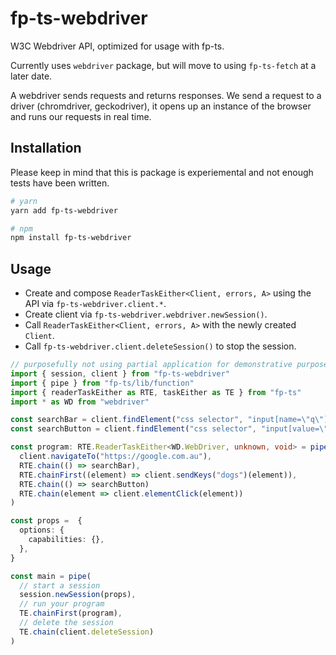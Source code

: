 # fp-ts-webdriver

W3C Webdriver API, optimized for usage with fp-ts.

Currently uses `webdriver` package, but will move to using `fp-ts-fetch` at a later date.

A webdriver sends requests and returns responses.
We send a request to a driver (chromdriver, geckodriver), it opens up an instance of the browser and runs our requests in real time.

## Installation

Please keep in mind that this is package is experiemental and not enough tests have been written.

```sh
# yarn
yarn add fp-ts-webdriver

# npm
npm install fp-ts-webdriver
```

## Usage

- Create and compose `ReaderTaskEither<Client, errors, A>` using the API via `fp-ts-webdriver.client.*`.
- Create client via `fp-ts-webdriver.webdriver.newSession()`.
- Call `ReaderTaskEither<Client, errors, A>` with the newly created `Client`.
- Call `fp-ts-webdriver.client.deleteSession()` to stop the session.

```ts
// purposefully not using partial application for demonstrative purposes
import { session, client } from "fp-ts-webdriver"
import { pipe } from "fp-ts/lib/function"
import { readerTaskEither as RTE, taskEither as TE } from "fp-ts"
import * as WD from "webdriver"

const searchBar = client.findElement("css selector", "input[name=\"q\"]")
const searchButton = client.findElement("css selector", "input[value=\"Google Search\"]")

const program: RTE.ReaderTaskEither<WD.WebDriver, unknown, void> = pipe(
  client.navigateTo("https://google.com.au"),
  RTE.chain(() => searchBar),
  RTE.chainFirst((element) => client.sendKeys("dogs")(element)),
  RTE.chain(() => searchButton)
  RTE.chain(element => client.elementClick(element))
)

const props =  {
  options: {
    capabilities: {},
  },
}

const main = pipe(
  // start a session
  session.newSession(props),
  // run your program
  TE.chainFirst(program),
  // delete the session
  TE.chain(client.deleteSession)
)
```